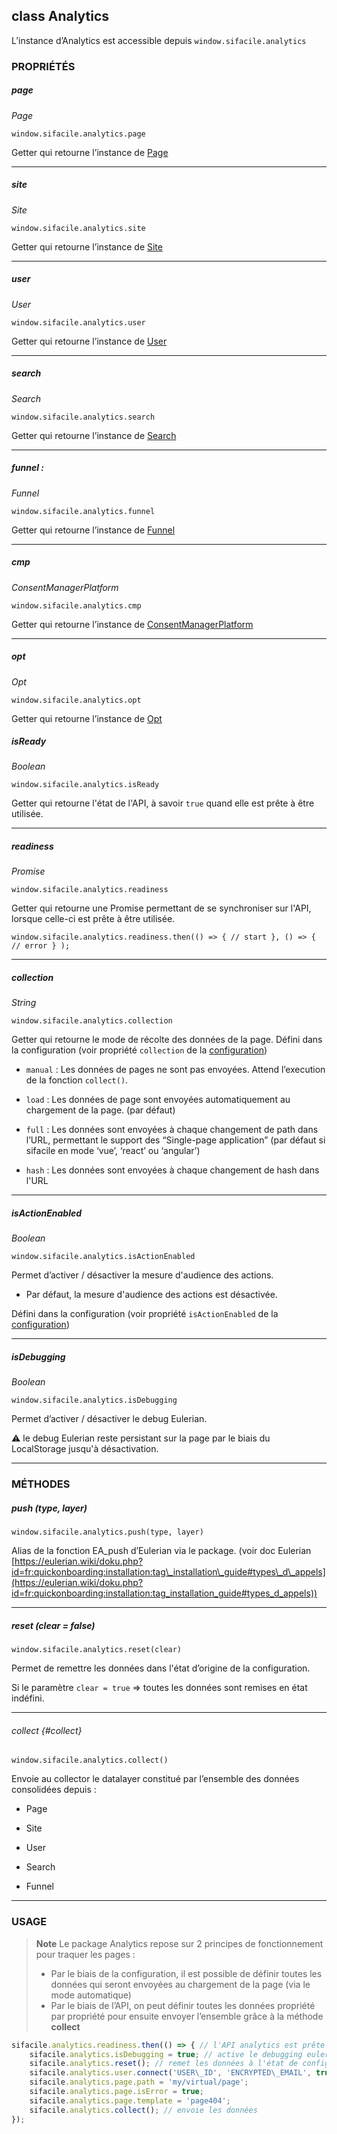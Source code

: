 ## class Analytics

L’instance d’Analytics est accessible depuis `window.sifacile.analytics`

### PROPRIÉTÉS

##### page

_Page_

`window.sifacile.analytics.page`

Getter qui retourne l’instance de [Page](page.md)

* * *

##### site

_Site_

`window.sifacile.analytics.site`

Getter qui retourne l’instance de [Site](site.md)

* * *

##### user

_User_

`window.sifacile.analytics.user`

Getter qui retourne l’instance de [User](user.md)

* * *


##### search

_Search_

`window.sifacile.analytics.search`

Getter qui retourne l’instance de [Search](search.md)

* * *

##### funnel :

_Funnel_

`window.sifacile.analytics.funnel`

Getter qui retourne l’instance de [Funnel](funnel.md)

* * *

##### cmp

_ConsentManagerPlatform_

`window.sifacile.analytics.cmp`

Getter qui retourne l’instance de [ConsentManagerPlatform](cmp.md)

* * *

##### opt

_Opt_

`window.sifacile.analytics.opt`

Getter qui retourne l’instance de [Opt](opt.md)

##### isReady

_Boolean_

`window.sifacile.analytics.isReady`

Getter qui retourne l'état de l'API, à savoir `true` quand elle est prête à être utilisée.

* * *

##### readiness

_Promise_

`window.sifacile.analytics.readiness`

Getter qui retourne une Promise permettant de se synchroniser sur l'API, lorsque celle-ci est prête à être utilisée.

    window.sifacile.analytics.readiness.then(() => { // start }, () => { // error } );

* * *

##### collection

_String_

`window.sifacile.analytics.collection`

Getter qui retourne le mode de récolte des données de la page. Défini dans la configuration (voir propriété `collection` de la [configuration](../installation/configuration.md#collection))

* `manual` : Les données de pages ne sont pas envoyées. Attend l’execution de la fonction `collect()`.

* `load` : Les données de page sont envoyées automatiquement au chargement de la page. (par défaut)

* `full` : Les données sont envoyées à chaque changement de path dans l’URL, permettant le support des “Single-page
  application” (par défaut si sifacile en mode ‘vue’, ‘react’ ou ‘angular’)
  
* `hash` : Les données sont envoyées à chaque changement de hash dans l'URL

* * *

##### isActionEnabled

_Boolean_

`window.sifacile.analytics.isActionEnabled`

Permet d’activer / désactiver la mesure d'audience des actions.

* Par défaut, la mesure d'audience des actions est désactivée.

Défini dans la configuration (voir propriété `isActionEnabled` de la [configuration](../installation/configuration.md))

* * *

##### isDebugging

_Boolean_

`window.sifacile.analytics.isDebugging`

Permet d’activer / désactiver le debug Eulerian.

⚠️ le debug Eulerian reste persistant sur la page par le biais du LocalStorage jusqu'à désactivation.

* * *

### MÉTHODES

##### push (type, layer)

`window.sifacile.analytics.push(type, layer)`

Alias de la fonction EA\_push d’Eulerian via le package. (voir doc Eulerian [https://eulerian.wiki/doku.php?id=fr:quickonboarding:installation:tag\_installation\_guide#types\_d\_appels](https://eulerian.wiki/doku.php?id=fr:quickonboarding:installation:tag_installation_guide#types_d_appels))

* * *

##### reset (clear = false)

`window.sifacile.analytics.reset(clear)`

Permet de remettre les données dans l'état d’origine de la configuration.

Si le paramètre `clear = true` => toutes les données sont remises en état indéfini.

* * *

###### collect {#collect}

`window.sifacile.analytics.collect()`

Envoie au collector le datalayer constitué par l’ensemble des données consolidées depuis :

* Page

* Site

* User

* Search

* Funnel

* * *

### USAGE

> **Note**
> Le package Analytics repose sur 2 principes de fonctionnement pour traquer les pages :
> * Par le biais de la configuration, il est possible de définir toutes les données qui seront envoyées au chargement de la page (via le mode automatique)
> * Par le biais de l’API, on peut définir toutes les données propriété par propriété pour ensuite envoyer l’ensemble grâce à la méthode **collect**


```javascript
sifacile.analytics.readiness.then(() => { // l'API analytics est prête à l'utilisation
    sifacile.analytics.isDebugging = true; // active le debugging eulerian
    sifacile.analytics.reset(); // remet les données à l'état de configuration
    sifacile.analytics.user.connect('USER\_ID', 'ENCRYPTED\_EMAIL', true);
    sifacile.analytics.page.path = 'my/virtual/page';
    sifacile.analytics.page.isError = true;
    sifacile.analytics.page.template = 'page404';
    sifacile.analytics.collect(); // envoie les données
});
```
